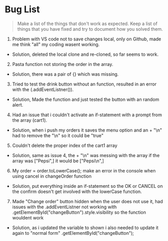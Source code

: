 # Bug List

> Make a list of the things that don't work as expected. Keep a list of things that you have fixed and try to document how you solved them.

1. Problem with VS code not to save changes local, only on Github, made me think "all" my coding wasent working.
- Solution, deleted the local clone and re-cloned, so far seems to work.
2. Pasta function not storing the order in the array.
- Solution, there was a pair of {} which was missing.
3. Tried to test the drink button without an function, resulted in an error with the (.addEventListner()).
- Solution, Made the function and just tested the button with an random alert.
4. Had an issue that i couldn't activate an if-statement with a prompt from the array (cart1).
- Solution, when i push my orders it saves the menu option and an + "\n" had to remove the "\n" so it could be "true"
5. Couldn't delete the proper index of the cart1 array
- Solution, same as issue 4, the + "\n" was messing with the array if the array was ["Pepsi",] it would be ["Pepsi\n",]
6. My order = order.toLowerCase(); make an error in the console when using cancel in changeOrder function
- Solution, put everything inside an if-statement so the OK or CANCEL on the confirm doesn't get involved with the lowerCase function.
7. Made "Change order" button hidden when the user does not use it, had issues with the .addEventListner not working with 
.getElementById("changeButton").style.visibility so the function wouldent work
- Solution, as i updated the variable to shown i also needed to update it again to "normal form" .getElementById("changeButton");
